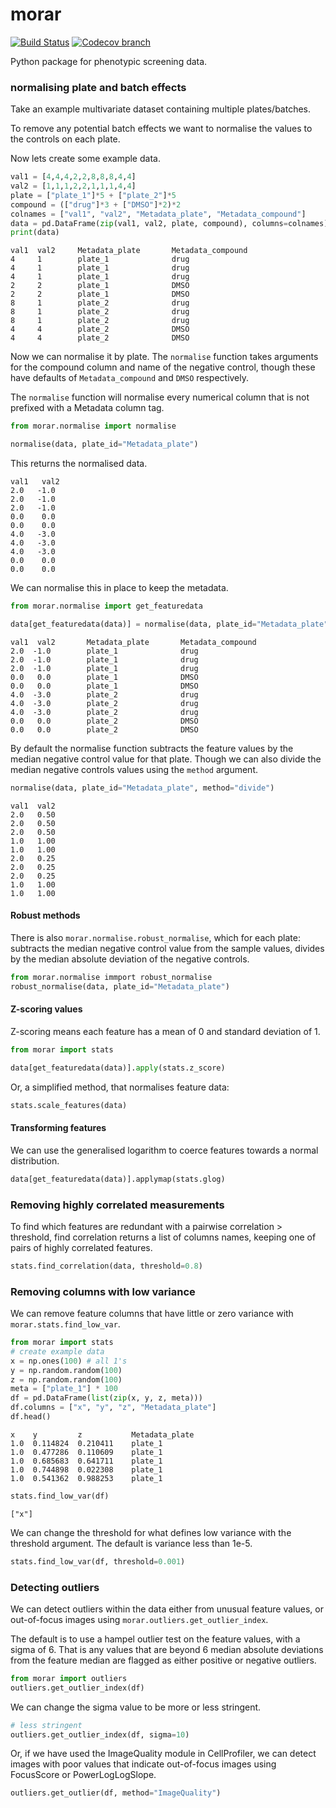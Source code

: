 # morar

[![Build Status](https://travis-ci.org/Swarchal/morar.svg?branch=master)](https://travis-ci.org/Swarchal/morar)
[![Codecov branch](https://img.shields.io/codecov/c/github/Swarchal/morar/master.svg)](https://codecov.io/gh/Swarchal/morar)

Python package for phenotypic screening data.

### normalising plate and batch effects

Take an example multivariate dataset containing multiple plates/batches.

To remove any potential batch effects we want to normalise the values to the controls on each plate.

Now lets create some example data.
```python
val1 = [4,4,4,2,2,8,8,8,4,4]
val2 = [1,1,1,2,2,1,1,1,4,4]
plate = ["plate_1"]*5 + ["plate_2"]*5
compound = (["drug"]*3 + ["DMSO"]*2)*2
colnames = ["val1", "val2", "Metadata_plate", "Metadata_compound"]
data = pd.DataFrame(zip(val1, val2, plate, compound), columns=colnames)
print(data)
```
```
val1  val2     Metadata_plate       Metadata_compound
4     1        plate_1              drug
4     1        plate_1              drug
4     1        plate_1              drug
2     2        plate_1              DMSO
2     2        plate_1              DMSO
8     1        plate_2              drug
8     1        plate_2              drug
8     1        plate_2              drug
4     4        plate_2              DMSO
4     4        plate_2              DMSO

```

Now we can normalise it by plate. The `normalise` function takes arguments for the compound column and name of the negative control, though these have defaults of `Metadata_compound` and `DMSO` respectively.

The `normalise` function will normalise every numerical column that is not prefixed with a Metadata column tag.

```python
from morar.normalise import normalise

normalise(data, plate_id="Metadata_plate")
```

This returns the normalised data.

```
val1   val2
2.0   -1.0
2.0   -1.0
2.0   -1.0
0.0    0.0
0.0    0.0
4.0   -3.0
4.0   -3.0
4.0   -3.0
0.0    0.0
0.0    0.0

```

We can normalise this in place to keep the metadata.

```python
from morar.normalise import get_featuredata

data[get_featuredata(data)] = normalise(data, plate_id="Metadata_plate")
```

```
val1  val2       Metadata_plate       Metadata_compound
2.0  -1.0        plate_1              drug
2.0  -1.0        plate_1              drug
2.0  -1.0        plate_1              drug
0.0   0.0        plate_1              DMSO
0.0   0.0        plate_1              DMSO
4.0  -3.0        plate_2              drug
4.0  -3.0        plate_2              drug
4.0  -3.0        plate_2              drug
0.0   0.0        plate_2              DMSO
0.0   0.0        plate_2              DMSO

```

By default the normalise function subtracts the feature values by the median negative control value for that plate. Though we can also divide the median negative controls values using the `method` argument.

```python
normalise(data, plate_id="Metadata_plate", method="divide")
```
```
val1  val2
2.0   0.50
2.0   0.50
2.0   0.50
1.0   1.00
1.0   1.00
2.0   0.25
2.0   0.25
2.0   0.25
1.0   1.00
1.0   1.00
```

#### Robust methods

There is also `morar.normalise.robust_normalise`, which for each plate: subtracts the median negative control value from the sample values, divides by the median absolute deviation of the negative controls.

```python
from morar.normalise immport robust_normalise
robust_normalise(data, plate_id="Metadata_plate")
```


#### Z-scoring values

Z-scoring means each feature has a mean of 0 and standard deviation of 1.

```python
from morar import stats

data[get_featuredata(data)].apply(stats.z_score)
```

Or, a simplified method, that normalises feature data:


```python
stats.scale_features(data)
```

#### Transforming features

We can use the generalised logarithm to coerce features towards a normal distribution.

```python
data[get_featuredata(data)].applymap(stats.glog)
```

### Removing highly correlated measurements

To find which features are redundant with a pairwise correlation > threshold, find correlation returns a list of columns names, keeping one of pairs of highly correlated features.
```python
stats.find_correlation(data, threshold=0.8)
```

### Removing columns with low variance

We can remove feature columns that have little or zero variance with `morar.stats.find_low_var`.

```python
from morar import stats
# create example data
x = np.ones(100) # all 1's
y = np.random.random(100)
z = np.random.random(100)
meta = ["plate_1"] * 100
df = pd.DataFrame(list(zip(x, y, z, meta)))
df.columns = ["x", "y", "z", "Metadata_plate"]
df.head()
```

```
x    y         z           Metadata_plate
1.0  0.114824  0.210411    plate_1
1.0  0.477286  0.110609    plate_1
1.0  0.685683  0.641711    plate_1
1.0  0.744898  0.022308    plate_1
1.0  0.541362  0.988253    plate_1
```

```python
stats.find_low_var(df)
```
```
["x"]
```

We can change the threshold for what defines low variance with the threshold argument. The default is variance less than 1e-5.

```python
stats.find_low_var(df, threshold=0.001)
```

### Detecting outliers

We can detect outliers within the data either from unusual feature values, or out-of-focus images using `morar.outliers.get_outlier_index`.


The default is to use a hampel outlier test on the feature values, with a sigma of 6. That is any values that are beyond 6 median absolute deviations from the feature median are flagged as either positive or negative outliers.
```python
from morar import outliers
outliers.get_outlier_index(df)
```

We can change the sigma value to be more or less stringent.
```python
# less stringent
outliers.get_outlier_index(df, sigma=10)
```

Or, if we have used the ImageQuality module in CellProfiler, we can detect images with poor values that indicate out-of-focus images using FocusScore or PowerLogLogSlope.

```python
outliers.get_outlier(df, method="ImageQuality")
```